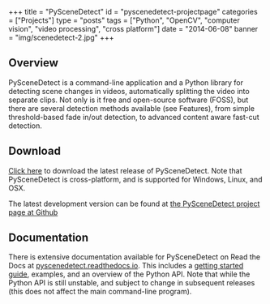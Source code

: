 +++
title = "PySceneDetect"
id = "pyscenedetect-projectpage"
categories = ["Projects"]
type = "posts"
tags = ["Python", "OpenCV", "computer vision", "video processing", "cross platform"]
date = "2014-06-08"
banner = "img/scenedetect-2.jpg"
+++


## Overview

PySceneDetect is a command-line application and a Python library for detecting scene changes in videos, automatically splitting the video into separate clips. Not only is it free and open-source software (FOSS), but there are several detection methods available (see Features), from simple threshold-based fade in/out detection, to advanced content aware fast-cut detection.

## Download

<a href="http://pyscenedetect.readthedocs.io/en/latest/download/">Click here</a> to download the latest release of PySceneDetect.  Note that PySceneDetect is cross-platform, and is supported for Windows, Linux, and OSX.

The latest development version can be found at <a href="https://github.com/Breakthrough/PySceneDetect/">the PySceneDetect project page at Github</a>

## Documentation

There is extensive documentation available for PySceneDetect on Read the Docs at [pyscenedetect.readthedocs.io](http://pyscenedetect.readthedocs.io/en/latest/).  This includes a [getting started guide](http://pyscenedetect.readthedocs.io/en/latest/examples/usage/), examples, and an overview of the Python API.  Note that while the Python API is still unstable, and subject to change in subsequent releases (this does not affect the main command-line program).


